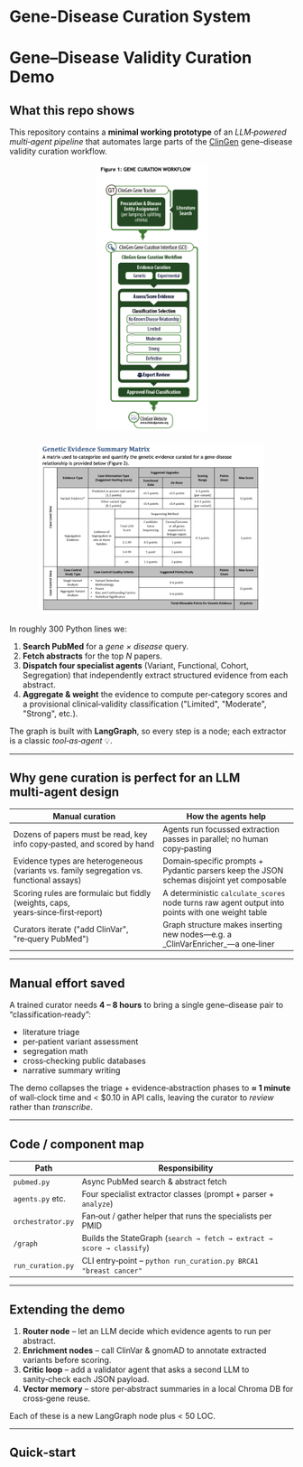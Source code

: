 # Gene-Disease Curation System

# Gene–Disease Validity Curation Demo

## What this repo shows

This repository contains a **minimal working prototype** of an _LLM‑powered multi‑agent pipeline_ that automates large parts of the [ClinGen](https://clinicalgenome.org/) gene–disease validity curation workflow.

<!-- ![pipeline](gene_disease_curation/assets/pipeline.png)

![criteria](gene_disease_curation/assets/sum_matrix.png) -->

<p align="center">
  <img src="gene_disease_curation/assets/pipeline.png" width="200"/>
</p>

<p align="center">
  <img src="gene_disease_curation/assets/sum_matrix.png" width="400"/>
</p>

In roughly 300 Python lines we:

1.  **Search PubMed** for a _gene × disease_ query.
2.  **Fetch abstracts** for the top _N_ papers.
3.  **Dispatch four specialist agents** (Variant, Functional, Cohort, Segregation) that independently extract structured evidence from each abstract.
4.  **Aggregate & weight** the evidence to compute per‑category scores and a provisional clinical‑validity classification ("Limited", "Moderate", "Strong", etc.).

The graph is built with **LangGraph**, so every step is a node; each extractor is a classic _tool‑as‑agent_ 💡.

---

## Why gene curation is perfect for an LLM multi‑agent design

| Manual curation | How the agents help |
| --- | --- |
| Dozens of papers must be read, key info copy‑pasted, and scored by hand | Agents run focussed extraction passes in parallel; no human copy‑pasting |
| Evidence types are heterogeneous (variants vs. family segregation vs. functional assays) | Domain‑specific prompts + Pydantic parsers keep the JSON schemas disjoint yet composable |
| Scoring rules are formulaic but fiddly (weights, caps, years‑since‑first‑report) | A deterministic `calculate_scores` node turns raw agent output into points with one weight table |
| Curators iterate ("add ClinVar", "re‑query PubMed") | Graph structure makes inserting new nodes—e.g. a \_ClinVarEnricher\_—a one‑liner |

---

## Manual effort saved

A trained curator needs **4 – 8 hours** to bring a single gene–disease pair to “classification‑ready”:

*   literature triage
*   per‑patient variant assessment
*   segregation math
*   cross‑checking public databases
*   narrative summary writing

The demo collapses the triage + evidence‑abstraction phases to **≈ 1 minute** of wall‑clock time and \< $0.10 in API calls, leaving the curator to _review_ rather than _transcribe_.

---

## Code / component map

| Path | Responsibility |
| --- | --- |
| `pubmed.py` | Async PubMed search & abstract fetch |
| `agents.py` etc. | Four specialist extractor classes (prompt + parser + `analyze`) |
| `orchestrator.py` | Fan‑out / gather helper that runs the specialists per PMID |
| `/graph` | Builds the StateGraph (`search → fetch → extract → score → classify`) |
| `run_curation.py` | CLI entry‑point – `python run_curation.py BRCA1 "breast cancer"` |

---

## Extending the demo

1.  **Router node** – let an LLM decide which evidence agents to run per abstract.
2.  **Enrichment nodes** – call ClinVar & gnomAD to annotate extracted variants before scoring.
3.  **Critic loop** – add a validator agent that asks a second LLM to sanity‑check each JSON payload.
4.  **Vector memory** – store per‑abstract summaries in a local Chroma DB for cross‑gene reuse.

Each of these is a new LangGraph node plus \< 50 LOC.

---

## Quick‑start

